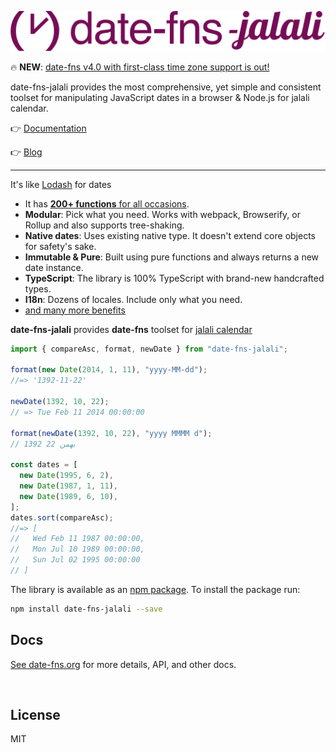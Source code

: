 [![date-fns-jalali](docs/logotype.svg)](https://date-fns.org/)

🔥️ **NEW**: [date-fns v4.0 with first-class time zone support is out!](https://blog.date-fns.org/v40-with-time-zone-support/)

date-fns-jalali provides the most comprehensive, yet simple and consistent toolset for manipulating JavaScript dates in a browser & Node.js for jalali calendar.

👉 [Documentation](https://date-fns.org/)

👉 [Blog](https://blog.date-fns.org/)

<hr>

It's like [Lodash](https://lodash.com) for dates

- It has [**200+ functions** for all occasions](https://date-fns.org/docs/Getting-Started/).
- **Modular**: Pick what you need. Works with webpack, Browserify, or Rollup and also supports tree-shaking.
- **Native dates**: Uses existing native type. It doesn't extend core objects for safety's sake.
- **Immutable & Pure**: Built using pure functions and always returns a new date instance.
- **TypeScript**: The library is 100% TypeScript with brand-new handcrafted types.
- **I18n**: Dozens of locales. Include only what you need.
- [and many more benefits](https://date-fns.org/)

**date-fns-jalali** provides **date-fns** toolset for [jalali calendar](https://en.wikipedia.org/wiki/Jalali_calendar)

```js
import { compareAsc, format, newDate } from "date-fns-jalali";

format(new Date(2014, 1, 11), "yyyy-MM-dd");
//=> '1392-11-22'

newDate(1392, 10, 22);
// => Tue Feb 11 2014 00:00:00

format(newDate(1392, 10, 22), "yyyy MMMM d");
// 1392 بهمن 22

const dates = [
  new Date(1995, 6, 2),
  new Date(1987, 1, 11),
  new Date(1989, 6, 10),
];
dates.sort(compareAsc);
//=> [
//   Wed Feb 11 1987 00:00:00,
//   Mon Jul 10 1989 00:00:00,
//   Sun Jul 02 1995 00:00:00
// ]
```

The library is available as an [npm package](https://www.npmjs.com/package/date-fns-jalali).
To install the package run:

```bash
npm install date-fns-jalali --save
```

## Docs

[See date-fns.org](https://date-fns.org/) for more details, API,
and other docs.

<br />

## License

MIT
